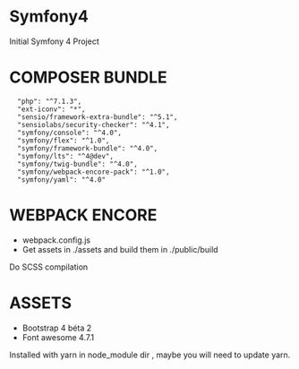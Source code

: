 # Symfony4

Initial Symfony 4 Project

# COMPOSER BUNDLE

      "php": "^7.1.3",
      "ext-iconv": "*",
      "sensio/framework-extra-bundle": "^5.1",
      "sensiolabs/security-checker": "^4.1",
      "symfony/console": "^4.0",
      "symfony/flex": "^1.0",
      "symfony/framework-bundle": "^4.0",
      "symfony/lts": "^4@dev",
      "symfony/twig-bundle": "^4.0",
      "symfony/webpack-encore-pack": "^1.0",
      "symfony/yaml": "^4.0"

# WEBPACK ENCORE

 - webpack.config.js
 - Get assets in ./assets and build them in ./public/build
 
 Do SCSS compilation

# ASSETS

 - Bootstrap 4 béta 2
 - Font awesome 4.7.1

 Installed with yarn in node_module dir , maybe you will need to update yarn.
